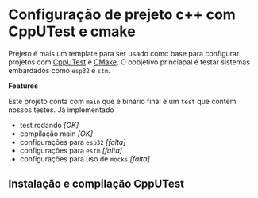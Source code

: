 # Configuração de prejeto c++ com CppUTest e cmake

Prejeto é mais um template para ser usado como base para configurar projetos com  [CppUTest](http://cpputest.org/) e [CMake](http://cmake.org/).
O oobjetivo princiapal é testar sistemas embardados como `esp32` e `stm`.

**Features**

Este projeto conta com `main` que é binário final e um `test` que contem nossos testes.
Já implementado

* test rodando *[OK]*
* compilação main *[OK]*
* configurações para  `esp32` *[falta]*
* configurações para  `estm` *[falta]*
* configurações para uso de  `mocks` *[falta]*

## Instalação e compilação CppUTest
